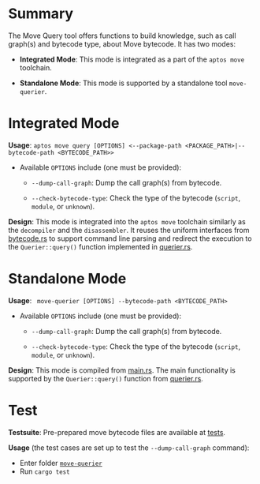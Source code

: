 # Summary

The Move Query tool offers functions to build knowledge, such as call 
graph(s) and bytecode type, about Move bytecode. It has two modes:

- **Integrated Mode**: This mode is integrated as a part of the `aptos move` toolchain.

- **Standalone Mode**: This mode is supported by a standalone tool `move-querier`.

# Integrated Mode

**Usage**: `aptos move query [OPTIONS] <--package-path <PACKAGE_PATH>|--bytecode-path <BYTECODE_PATH>>`

- Available `OPTIONS` include (one must be provided):

    - `--dump-call-graph`: Dump the call graph(s) from bytecode.
     
    - `--check-bytecode-type`: Check the type of the bytecode (`script`, `module`, or `unknown`).

**Design**: This mode is integrated into the `aptos move` toolchain similarly as the `decompiler` and the `disassembler`. It reuses the uniform interfaces from [bytecode.rs](../../../../crates/aptos/src/move_tool/bytecode.rs) to support command line parsing and redirect the execution to the `Querier::query()` function implemented in [querier.rs](./src/querier.rs). 

# Standalone Mode

**Usage**: ` move-querier [OPTIONS] --bytecode-path <BYTECODE_PATH>`

- Available `OPTIONS` include (one must be provided):

    - `--dump-call-graph`: Dump the call graph(s) from bytecode.
     
    - `--check-bytecode-type`: Check the type of the bytecode (`script`, `module`, or `unknown`).

**Design**: This mode is compiled from [main.rs](./src/main.rs). The main functionality is supported by the `Querier::query()` function from [querier.rs](./src/querier.rs).

# **Test**

**Testsuite**: Pre-prepared move bytecode files are available at [tests](./tests).

**Usage** (the test cases are set up to test the `--dump-call-graph` command):

- Enter folder [`move-querier`](./)
- Run `cargo test`
